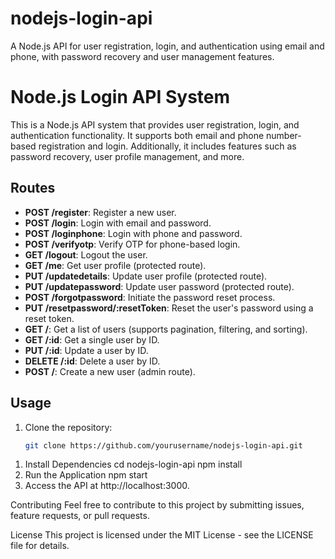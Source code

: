 # nodejs-login-api
A Node.js API for user registration, login, and authentication using email and phone, with password recovery and user management features.


# Node.js Login API System

This is a Node.js API system that provides user registration, login, and authentication functionality. It supports both email and phone number-based registration and login. Additionally, it includes features such as password recovery, user profile management, and more.

## Routes

- **POST /register**: Register a new user.
- **POST /login**: Login with email and password.
- **POST /loginphone**: Login with phone and password.
- **POST /verifyotp**: Verify OTP for phone-based login.
- **GET /logout**: Logout the user.
- **GET /me**: Get user profile (protected route).
- **PUT /updatedetails**: Update user profile (protected route).
- **PUT /updatepassword**: Update user password (protected route).
- **POST /forgotpassword**: Initiate the password reset process.
- **PUT /resetpassword/:resetToken**: Reset the user's password using a reset token.
- **GET /**: Get a list of users (supports pagination, filtering, and sorting).
- **GET /:id**: Get a single user by ID.
- **PUT /:id**: Update a user by ID.
- **DELETE /:id**: Delete a user by ID.
- **POST /**: Create a new user (admin route).

## Usage

1. Clone the repository:

   ```bash
   git clone https://github.com/yourusername/nodejs-login-api.git
1) Install Dependencies
cd nodejs-login-api
npm install
2) Run the Application
npm start
3) Access the API at http://localhost:3000.

Contributing
Feel free to contribute to this project by submitting issues, feature requests, or pull requests.

License
This project is licensed under the MIT License - see the LICENSE file for details.

